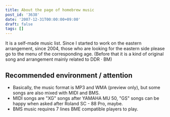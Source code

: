 ```yaml
---
title: About the page of homebrew music
post_id: '3638'
date: '2007-12-31T00:00:00+09:00'
draft: false
tags: []
---
```


It is a self-made music list. Since I started to work on the eastern arrangement, since 2004, those who are looking for the eastern side please go to the menu of the corresponding age. (Before that it is a kind of original song and arrangement mainly related to DDR · BM)

## Recommended environment / attention

*   Basically, the music format is MP3 and WMA (preview only), but some songs are also mixed with MIDI and BMS.
*   MIDI songs are "XG" songs after YAMAHA MU 50, "GS" songs can be happy when asked after Roland SC - 88 Pro, maybe.
*   BMS music requires 7 lines BME compatible players to play.